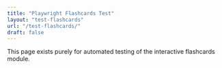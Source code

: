 ```yaml
---
title: "Playwright Flashcards Test"
layout: "test-flashcards"
url: "/test-flashcards/"
draft: false
---
```


This page exists purely for automated testing of the interactive flashcards module.
